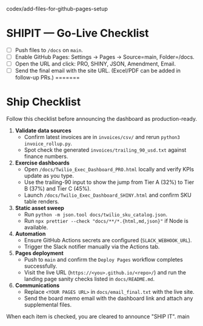 codex/add-files-for-github-pages-setup
# SHIPIT — Go-Live Checklist
- [ ] Push files to `/docs` on `main`.
- [ ] Enable GitHub Pages: Settings → Pages → Source=main, Folder=/docs.
- [ ] Open the URL and click: PRO, SHINY, JSON, Amendment, Email.
- [ ] Send the final email with the site URL. (Excel/PDF can be added in follow-up PRs.)
=======
# Ship Checklist

Follow this checklist before announcing the dashboard as production-ready.

1. **Validate data sources**
   - Confirm latest invoices are in `invoices/csv/` and rerun `python3 invoice_rollup.py`.
   - Spot check the generated `invoices/trailing_90_usd.txt` against finance numbers.
2. **Exercise dashboards**
   - Open `/docs/Twilio_Exec_Dashboard_PRO.html` locally and verify KPIs update as you type.
   - Use the trailing-90 input to show the jump from Tier A (32%) to Tier B (37%) and Tier C (45%).
   - Launch `/docs/Twilio_Exec_Dashboard_SHINY.html` and confirm SKU table renders.
3. **Static asset sweep**
   - Run `python -m json.tool docs/twilio_sku_catalog.json`.
   - Run `npx prettier --check "docs/**/*.{html,md,json}"` if Node is available.
4. **Automation**
   - Ensure GitHub Actions secrets are configured (`SLACK_WEBHOOK_URL`).
   - Trigger the Slack notifier manually via the Actions tab.
5. **Pages deployment**
   - Push to `main` and confirm the `Deploy Pages` workflow completes successfully.
   - Visit the live URL (`https://<you>.github.io/<repo>/`) and run the landing page sanity checks listed in `docs/README.md`.
6. **Communications**
   - Replace `<YOUR PAGES URL>` in `docs/email_final.txt` with the live site.
   - Send the board memo email with the dashboard link and attach any supplemental files.

When each item is checked, you are cleared to announce "SHIP IT".
main
